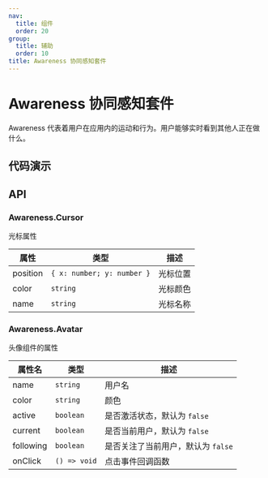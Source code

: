 ```yaml
---
nav:
  title: 组件
  order: 20
group:
  title: 辅助
  order: 10
title: Awareness 协同感知套件
---
```


# Awareness 协同感知套件

Awareness 代表着用户在应用内的运动和行为。用户能够实时看到其他人正在做什么。

## 代码演示

<code src="./demos/demo.tsx" title="Awareness.Cursor" description="协同角色的指针"></code>

<!-- <code src="./demos/Avatar.tsx" title="Awareness.Avatar" description="协同用户"></code> -->

## API

### Awareness.Cursor

光标属性

| 属性     | 类型                       | 描述     |
| -------- | -------------------------- | -------- |
| position | `{ x: number; y: number }` | 光标位置 |
| color    | `string`                   | 光标颜色 |
| name     | `string`                   | 光标名称 |

### Awareness.Avatar

头像组件的属性

| 属性名    | 类型         | 描述                               |
| --------- | ------------ | ---------------------------------- |
| name      | `string`     | 用户名                             |
| color     | `string`     | 颜色                               |
| active    | `boolean`    | 是否激活状态，默认为 `false`       |
| current   | `boolean`    | 是否当前用户，默认为 `false`       |
| following | `boolean`    | 是否关注了当前用户，默认为 `false` |
| onClick   | `() => void` | 点击事件回调函数                   |
